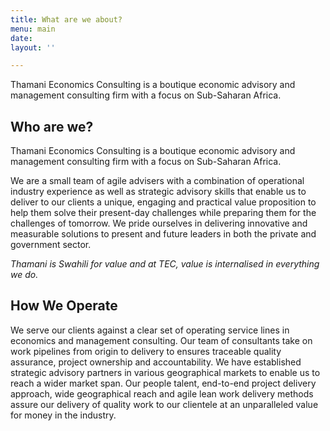```yaml
---
title: What are we about?
menu: main
date: 
layout: ''

---
```

Thamani Economics Consulting is a boutique economic advisory and management consulting firm with a focus on Sub-Saharan Africa.

## Who are we?

Thamani Economics Consulting is a boutique economic advisory and management consulting firm with a focus on Sub-Saharan Africa.

We are a small team of agile advisers with a combination of operational industry experience as well as strategic advisory skills that enable us to deliver to our clients a unique, engaging and practical value proposition to help them solve their present-day challenges while preparing them for the challenges of tomorrow. We pride ourselves in delivering innovative and measurable solutions to present and future leaders in both the private and government sector.

_Thamani is Swahili for value and at TEC, value is internalised in everything we do._

## How We Operate

We serve our clients against a clear set of operating service lines in economics and management consulting. Our team of consultants take on work pipelines from origin to delivery to ensures traceable quality assurance, project ownership and accountability. We have established strategic advisory partners in various geographical markets to enable us to reach a wider market span. Our people talent, end-to-end project delivery approach, wide geographical reach and agile lean work delivery methods assure our delivery of quality work to our clientele at an unparalleled value for money in the industry.